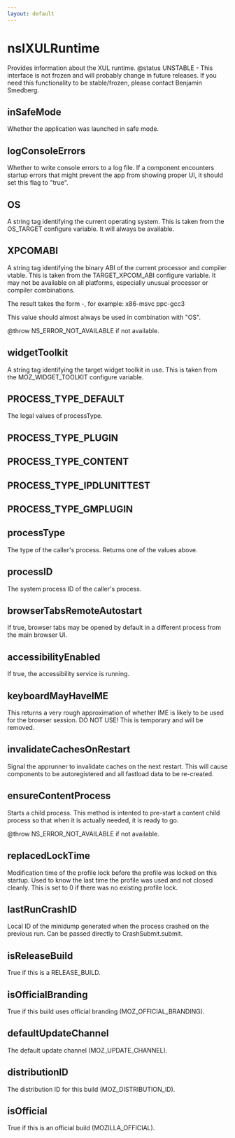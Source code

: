 ```yaml
---
layout: default
---
```


# nsIXULRuntime #

Provides information about the XUL runtime.
@status UNSTABLE - This interface is not frozen and will probably change in
                   future releases. If you need this functionality to be
                   stable/frozen, please contact Benjamin Smedberg.


## inSafeMode ##

Whether the application was launched in safe mode.


## logConsoleErrors ##

Whether to write console errors to a log file. If a component
encounters startup errors that might prevent the app from showing
proper UI, it should set this flag to "true".


## OS ##

A string tag identifying the current operating system. This is taken
from the OS_TARGET configure variable. It will always be available.


## XPCOMABI ##

A string tag identifying the binary ABI of the current processor and
compiler vtable. This is taken from the TARGET_XPCOM_ABI configure
variable. It may not be available on all platforms, especially
unusual processor or compiler combinations.

The result takes the form <processor>-<compilerABI>, for example:
  x86-msvc
  ppc-gcc3

This value should almost always be used in combination with "OS".

@throw NS_ERROR_NOT_AVAILABLE if not available.


## widgetToolkit ##

A string tag identifying the target widget toolkit in use.
This is taken from the MOZ_WIDGET_TOOLKIT configure variable.


## PROCESS_TYPE_DEFAULT ##

The legal values of processType.


## PROCESS_TYPE_PLUGIN ##

## PROCESS_TYPE_CONTENT ##

## PROCESS_TYPE_IPDLUNITTEST ##

## PROCESS_TYPE_GMPLUGIN ##

## processType ##

The type of the caller's process.  Returns one of the values above.


## processID ##

The system process ID of the caller's process.


## browserTabsRemoteAutostart ##

If true, browser tabs may be opened by default in a different process
from the main browser UI.


## accessibilityEnabled ##

If true, the accessibility service is running.


## keyboardMayHaveIME ##

This returns a very rough approximation of whether IME is likely
to be used for the browser session. DO NOT USE! This is temporary
and will be removed.


## invalidateCachesOnRestart ##

Signal the apprunner to invalidate caches on the next restart.
This will cause components to be autoregistered and all
fastload data to be re-created.


## ensureContentProcess ##

Starts a child process. This method is intented to pre-start a
content child process so that when it is actually needed, it is
ready to go.

@throw NS_ERROR_NOT_AVAILABLE if not available.


## replacedLockTime ##

Modification time of the profile lock before the profile was locked on
this startup. Used to know the last time the profile was used and not
closed cleanly. This is set to 0 if there was no existing profile lock.


## lastRunCrashID ##

Local ID of the minidump generated when the process crashed
on the previous run. Can be passed directly to CrashSubmit.submit.


## isReleaseBuild ##

True if this is a RELEASE_BUILD.


## isOfficialBranding ##

True if this build uses official branding (MOZ_OFFICIAL_BRANDING).


## defaultUpdateChannel ##

The default update channel (MOZ_UPDATE_CHANNEL).


## distributionID ##

The distribution ID for this build (MOZ_DISTRIBUTION_ID).


## isOfficial ##

True if this is an official build (MOZILLA_OFFICIAL).

